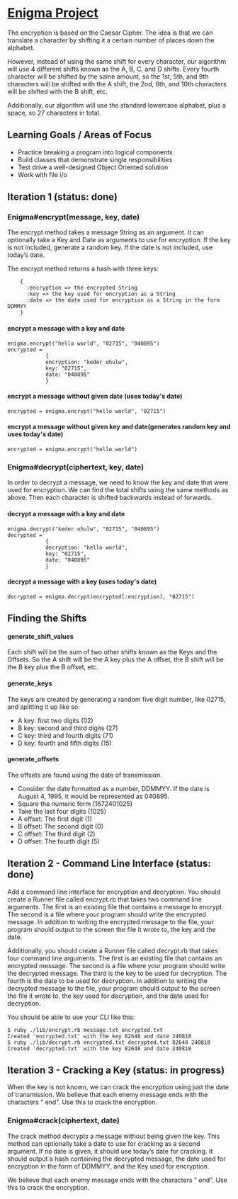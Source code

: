# [Enigma Project](https://backend.turing.io/module1/projects/enigma/index)


The encryption is based on the Caesar Cipher. The idea is that we can translate a character by shifting it a certain number of places down the alphabet. 

However, instead of using the same shift for every character, our algorithm will use 4 different shifts known as the A, B, C, and D shifts. Every fourth character will be shifted by the same amount, so the 1st, 5th, and 9th characters will be shifted with the A shift, the 2nd, 6th, and 10th characters will be shifted with the B shift, etc.

Additionally, our algorithm will use the standard lowercase alphabet, plus a space, so 27 characters in total. 

## Learning Goals / Areas of Focus

- Practice breaking a program into logical components
- Build classes that demonstrate single responsibilities
- Test drive a well-designed Object Oriented solution
- Work with file i/o

## Iteration 1 (status: done)

### Enigma#encrypt(message, key, date)

The encrypt method takes a message String as an argument. It can optionally take a Key and Date as arguments to use for encryption. If the key is not included, generate a random key. If the date is not included, use today’s date.

The encrypt method returns a hash with three keys:

```
    {
      :encryption => the encrypted String
      :key => the key used for encryption as a String
      :date => the date used for encryption as a String in the form DDMMYY
    }
```

#### encrypt a message with a key and date

```
enigma.encrypt("hello world", "02715", "040895")
encrypted = 
            {
            encryption: "keder ohulw",
            key: "02715",
            date: "040895"
            }
```

#### encrypt a message without given date (uses today's date)

```
encrypted = enigma.encrypt("hello world", "02715")
```

#### encrypt a message without given key and date(generates random key and uses today's date)

```
encrypted = enigma.encrypt("hello world")
```

### Enigma#decrypt(ciphertext, key, date)

In order to decrypt a message, we need to know the key and date that were used for encryption. We can find the total shifts using the same methods as above. Then each character is shifted backwards instead of forwards.

#### decrypt a message with a key and date

```
enigma.decrypt("keder ohulw", "02715", "040895")
decrypted = 
            {
            decryption: "hello world",
            key: "02715",
            date: "040895"
            }
```

#### decrypt a message with a key (uses today's date)

```
decrypted = enigma.decrypt(encrypted[:encryption], "02715")
```

## Finding the Shifts

#### generate_shift_values

Each shift will be the sum of two other shifts known as the Keys and the Offsets. So the A shift will be the A key plus the A offset, the B shift will be the B key plus the B offset, etc.

#### generate_keys

The keys are created by generating a random five digit number, like 02715, and splitting it up like so:

- A key: first two digits (02)
- B key: second and third digits (27)
- C key: third and fourth digits (71)
- D key: fourth and fifth digits (15)

#### generate_offsets

The offsets are found using the date of transmission.

- Consider the date formatted as a number, DDMMYY. If the date is August 4, 1995, it would be represented as 040895.
- Square the numeric form (1672401025)
- Take the last four digits (1025)
- A offset: The first digit (1)
- B offset: The second digit (0)
- C offset: The third digit (2)
- D offset: The fourth digit (5)


## Iteration 2 - Command Line Interface (status: done)

Add a command line interface for encryption and decryption. You should create a Runner file called encrypt.rb that takes two command line arguments. The first is an existing file that contains a message to encrypt. The second is a file where your program should write the encrypted message. In addition to writing the encrypted message to the file, your program should output to the screen the file it wrote to, the key and the date.

Additionally, you should create a Runner file called decrypt.rb that takes four command line arguments. The first is an existing file that contains an encrypted message. The second is a file where your program should write the decrypted message. The third is the key to be used for decryption. The fourth is the date to be used for decryption. In addition to writing the decrypted message to the file, your program should output to the screen the file it wrote to, the key used for decryption, and the date used for decryption.

You should be able to use your CLI like this:

```
$ ruby ./lib/encrypt.rb message.txt encrypted.txt
Created 'encrypted.txt' with the key 82648 and date 240818
$ ruby ./lib/decrypt.rb encrypted.txt decrypted.txt 82648 240818
Created 'decrypted.txt' with the key 82648 and date 240818
```

## Iteration 3 - Cracking a Key (status: in progress)

When the key is not known, we can crack the encryption using just the date of transmission. We believe that each enemy message ends with the characters " end". Use this to crack the encryption.

### Enigma#crack(ciphertext, date)

The crack method decrypts a message without being given the key. This method can optionally take a date to use for cracking as a second argument. If no date is given, it should use today’s date for cracking. It should output a hash containing the decrypted message, the date used for encryption in the form of DDMMYY, and the Key used for encryption.

We believe that each enemy message ends with the characters " end". Use this to crack the encryption.